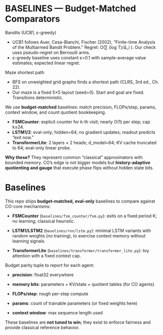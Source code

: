 # BASELINES — Budget-Matched Comparators

Bandits (UCB1, ε-greedy)
- UCB1 follows Auer, Cesa-Bianchi, Fischer (2002), “Finite-time Analysis of the Multiarmed Bandit Problem.” Regret: O(∑ (log T)/Δ_i ). Our check uses pseudo-regret on Bernoulli arms.
- ε-greedy baseline uses constant ε=0.1 with sample-average value estimates; expected linear regret.

Maze shortest path
- BFS on unweighted grid graphs finds a shortest path (CLRS, 3rd ed., Ch. 22).
- Our maze is a fixed 5×5 layout (seed=0). Start and goal are fixed. Transitions deterministic.


We use **budget-matched** baselines: match precision, FLOPs/step, params, context window, and count quotient bookkeeping.

- **FSMCounter**: explicit counter for k-th visit; nearly O(1) per step; cap k≤24.
- **LSTM1/2**: eval-only; hidden=64; no gradient updates; readout predicts “exit now.”
- **TransformerLite**: 2 layers × 2 heads; d_model=64; KV cache truncated to 64; eval-only linear probe.

**Why these?** They represent common “classical” approximators with bounded memory. CO’s edge is not bigger models but **history-adaptive quotienting and gauge** that execute phase flips without hidden state bits.


# Baselines

This repo ships **budget-matched, eval-only** baselines to compare against CO-core mechanisms:

- **FSMCounter** (`baselines/fsm_counter/fsm.py`): exits on a fixed period K; no learning; classical heuristic.
    
- **LSTM1/LSTM2** (`baselines/rnn/lstm.py`): minimal LSTM variants with random weights (no training), to exercise context memory without learning signals.
    
- **TransformerLite** (`baselines/transformer/transformer_lite.py`): toy attention with a fixed context cap.
    

Budget parity tuple to report for each agent:

- **precision**: float32 everywhere
    
- **memory bits**: parameters + KV/state + quotient tables (for CO agents)
    
- **FLOPs/step**: rough per-step compute
    
- **params**: count of trainable parameters (or fixed weights here)
    
- **context window**: max sequence length used
    

These baselines are **not tuned to win**; they exist to enforce fairness and provide classical reference behavior.
